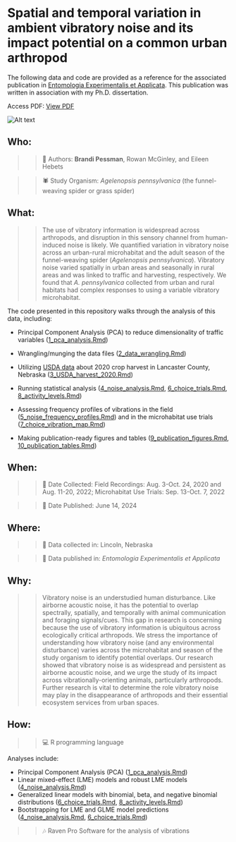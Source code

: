 # Spatial and temporal variation in ambient vibratory noise and its impact potential on a common urban arthropod

The following data and code are provided as a reference for the associated publication in [Entomologia Experimentalis et Applicata](https://doi.org/10.1111/eea.13487). This publication was written in association with my Ph.D. dissertation.

Access PDF: [View PDF](./manuscript.pdf)

![Alt text](./GraphicalAbstract.png)

## Who:

> > 👩 Authors: **Brandi Pessman**, Rowan McGinley, and Eileen Hebets

> > 🕷️ S️tudy Organism: *Agelenopsis pennsylvanica* (the funnel-weaving spider or grass spider)

## What:

> > The use of vibratory information is widespread across arthropods, and disruption in this sensory channel from human-induced noise is likely. We quantified variation in vibratory noise across an urban-rural microhabitat and the adult season of the funnel-weaving spider (*Agelenopsis pennsylvanica*). Vibratory noise varied spatially in urban areas and seasonally in rural areas and was linked to traffic and harvesting, respectively. We found that *A. pennsylvanica* collected from urban and rural habitats had complex responses to using a variable vibratory microhabitat.

The code presented in this repository walks through the analysis of this data, including:

-   Principal Component Analysis (PCA) to reduce dimensionality of traffic variables ([1_pca_analysis.Rmd](./1_pca_analysis.Rmd))

-   Wrangling/munging the data files ([2_data_wrangling.Rmd](./2_data_wrangling.Rmd))

-   Utilizing [USDA data](https://quickstats.nass.usda.gov/) about 2020 crop harvest in Lancaster County, Nebraska ([3_USDA_harvest_2020.Rmd](./3_USDA_harvest_2020.Rmd))

-   Running statistical analysis ([4_noise_analysis.Rmd](./4_noise_analysis.Rmd), [6_choice_trials.Rmd](./6_choice_trials.Rmd), [8_activity_levels.Rmd](./8_activity_levels.Rmd))

-   Assessing frequency profiles of vibrations in the field ([5_noise_frequency_profiles.Rmd](./5_noise_frequency_profiles.Rmd)) and in the microhabitat use trials ([7_choice_vibration_map.Rmd](./7_choice_vibration_map.Rmd))

-   Making publication-ready figures and tables ([9_publication_figures.Rmd](./9_publication_figures.Rmd), [10_publication_tables.Rmd](./10_publication_tables.Rmd))

## When:

> > 📓 Date Collected: Field Recordings: Aug. 3-Oct. 24, 2020 and Aug. 11-20, 2022; Microhabitat Use Trials: Sep. 13-Oct. 7, 2022

> > 📖 Date Published: June 14, 2024

## Where:

> > 📓 Data collected in: Lincoln, Nebraska

> > 📖 Data published in: *Entomologia Experimentalis et Applicata*

## Why:

> > Vibratory noise is an understudied human disturbance. Like airborne acoustic noise, it has the potential to overlap spectrally, spatially, and temporally with animal communication and foraging signals/cues. This gap in research is concerning because the use of vibratory information is ubiquitous across ecologically critical arthropods. We stress the importance of understanding how vibratory noise (and any environmental disturbance) varies across the microhabitat and season of the study organism to identify potential overlaps. Our research showed that vibratory noise is as widespread and persistent as airborne acoustic noise, and we urge the study of its impact across vibrationally-orienting animals, particularly arthropods. Further research is vital to determine the role vibratory noise may play in the disappearance of arthropods and their essential ecosystem services from urban spaces.

## How:

> > 💻 R programming language

Analyses include:

-   Principal Component Analysis (PCA) ([1_pca_analysis.Rmd](./1_pca_analysis.Rmd))
-   Linear mixed-effect (LME) models and robust LME models ([4_noise_analysis.Rmd](./4_noise_analysis.Rmd))
-   Generalized linear models with binomial, beta, and negative binomial distributions ([6_choice_trials.Rmd](./6_choice_trials.Rmd), [8_activity_levels.Rmd](./8_activity_levels.Rmd))
-   Bootstrapping for LME and GLME model predictions ([4_noise_analysis.Rmd](./4_noise_analysis.Rmd), [6_choice_trials.Rmd](./6_choice_trials.Rmd))


> > 🎶️ Raven Pro Software for the analysis of vibrations
